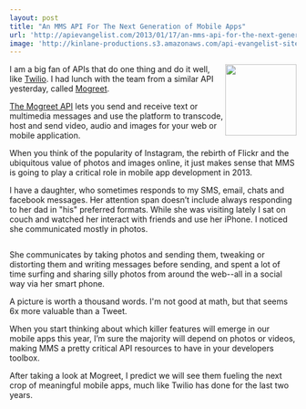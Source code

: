 ```yaml
---
layout: post
title: "An MMS API For The Next Generation of Mobile Apps"
url: 'http://apievangelist.com/2013/01/17/an-mms-api-for-the-next-generation-of-mobile-apps/'
image: 'http://kinlane-productions.s3.amazonaws.com/api-evangelist-site/blog/mogreet-logo.jpg'
---
```


[<img class="c1" src="https://s3.amazonaws.com/kinlane-productions/api-evangelist/mogreet/mogreet-logo.jpg" alt="" width="125" align="right" />][1]

I am a big fan of APIs that do one thing and do it well, like [Twilio][2]. I had lunch with the team from a similar API yesterday, called [Mogreet][3].

[The Mogreet API][4] lets you send and receive text or multimedia messages and use the platform to transcode, host and send video, audio and images for your web or mobile application.

When you think of the popularity of Instagram, the rebirth of Flickr and the ubiquitous value of photos and images online, it just makes sense that MMS is going to play a critical role in mobile app development in 2013.

I have a daughter, who sometimes responds to my SMS, email, chats and facebook messages. Her attention span doesn’t include always responding to her dad in "his" preferred formats. While she was visiting lately I sat on couch and watched her interact with friends and use her iPhone. I noticed she communicated mostly in photos.

[<img class="c2" src="https://s3.amazonaws.com/kinlane-productions/api-evangelist/mogreet/mogreet-api-mms.png" alt="" />][1]

She communicates by taking photos and sending them, tweaking or distorting them and writing messages before sending, and spent a lot of time surfing and sharing silly photos from around the web--all in a social way via her smart phone.

A picture is worth a thousand words. I'm not good at math, but that seems 6x more valuable than a Tweet.

When you start thinking about which killer features will emerge in our mobile apps this year, I’m sure the majority will depend on photos or videos, making MMS a pretty critical API resources to have in your developers toolbox.

After taking a look at Mogreet, I predict we will see them fueling the next crop of meaningful mobile apps, much like Twilio has done for the last two years.

   [1]: https://developer.mogreet.com/
   [2]: http://www.twilio.com/
   [3]: https://developer.mogreet.com/ (Mogreet)
   [4]: https://developer.mogreet.com/ (Mogree API)
